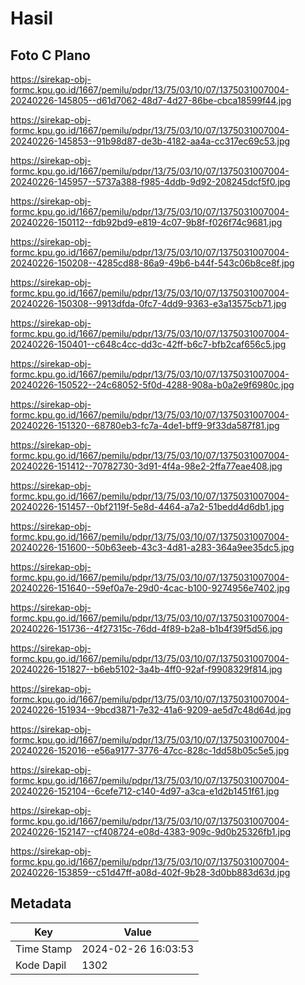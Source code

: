 # Hasil

## Foto C Plano

https://sirekap-obj-formc.kpu.go.id/1667/pemilu/pdpr/13/75/03/10/07/1375031007004-20240226-145805--d61d7062-48d7-4d27-86be-cbca18599f44.jpg

https://sirekap-obj-formc.kpu.go.id/1667/pemilu/pdpr/13/75/03/10/07/1375031007004-20240226-145853--91b98d87-de3b-4182-aa4a-cc317ec69c53.jpg

https://sirekap-obj-formc.kpu.go.id/1667/pemilu/pdpr/13/75/03/10/07/1375031007004-20240226-145957--5737a388-f985-4ddb-9d92-208245dcf5f0.jpg

https://sirekap-obj-formc.kpu.go.id/1667/pemilu/pdpr/13/75/03/10/07/1375031007004-20240226-150112--fdb92bd9-e819-4c07-9b8f-f026f74c9681.jpg

https://sirekap-obj-formc.kpu.go.id/1667/pemilu/pdpr/13/75/03/10/07/1375031007004-20240226-150208--4285cd88-86a9-49b6-b44f-543c06b8ce8f.jpg

https://sirekap-obj-formc.kpu.go.id/1667/pemilu/pdpr/13/75/03/10/07/1375031007004-20240226-150308--9913dfda-0fc7-4dd9-9363-e3a13575cb71.jpg

https://sirekap-obj-formc.kpu.go.id/1667/pemilu/pdpr/13/75/03/10/07/1375031007004-20240226-150401--c648c4cc-dd3c-42ff-b6c7-bfb2caf656c5.jpg

https://sirekap-obj-formc.kpu.go.id/1667/pemilu/pdpr/13/75/03/10/07/1375031007004-20240226-150522--24c68052-5f0d-4288-908a-b0a2e9f6980c.jpg

https://sirekap-obj-formc.kpu.go.id/1667/pemilu/pdpr/13/75/03/10/07/1375031007004-20240226-151320--68780eb3-fc7a-4de1-bff9-9f33da587f81.jpg

https://sirekap-obj-formc.kpu.go.id/1667/pemilu/pdpr/13/75/03/10/07/1375031007004-20240226-151412--70782730-3d91-4f4a-98e2-2ffa77eae408.jpg

https://sirekap-obj-formc.kpu.go.id/1667/pemilu/pdpr/13/75/03/10/07/1375031007004-20240226-151457--0bf2119f-5e8d-4464-a7a2-51bedd4d6db1.jpg

https://sirekap-obj-formc.kpu.go.id/1667/pemilu/pdpr/13/75/03/10/07/1375031007004-20240226-151600--50b63eeb-43c3-4d81-a283-364a9ee35dc5.jpg

https://sirekap-obj-formc.kpu.go.id/1667/pemilu/pdpr/13/75/03/10/07/1375031007004-20240226-151640--59ef0a7e-29d0-4cac-b100-9274956e7402.jpg

https://sirekap-obj-formc.kpu.go.id/1667/pemilu/pdpr/13/75/03/10/07/1375031007004-20240226-151736--4f27315c-76dd-4f89-b2a8-b1b4f39f5d56.jpg

https://sirekap-obj-formc.kpu.go.id/1667/pemilu/pdpr/13/75/03/10/07/1375031007004-20240226-151827--b6eb5102-3a4b-4ff0-92af-f9908329f814.jpg

https://sirekap-obj-formc.kpu.go.id/1667/pemilu/pdpr/13/75/03/10/07/1375031007004-20240226-151934--9bcd3871-7e32-41a6-9209-ae5d7c48d64d.jpg

https://sirekap-obj-formc.kpu.go.id/1667/pemilu/pdpr/13/75/03/10/07/1375031007004-20240226-152016--e56a9177-3776-47cc-828c-1dd58b05c5e5.jpg

https://sirekap-obj-formc.kpu.go.id/1667/pemilu/pdpr/13/75/03/10/07/1375031007004-20240226-152104--6cefe712-c140-4d97-a3ca-e1d2b1451f61.jpg

https://sirekap-obj-formc.kpu.go.id/1667/pemilu/pdpr/13/75/03/10/07/1375031007004-20240226-152147--cf408724-e08d-4383-909c-9d0b25326fb1.jpg

https://sirekap-obj-formc.kpu.go.id/1667/pemilu/pdpr/13/75/03/10/07/1375031007004-20240226-153859--c51d47ff-a08d-402f-9b28-3d0bb883d63d.jpg


## Metadata

| Key        | Value               |
| ---------- | ------------------- |
| Time Stamp | 2024-02-26 16:03:53 |
| Kode Dapil | 1302                |



